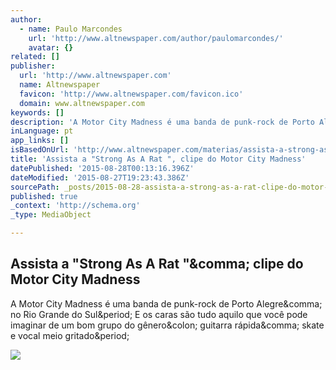 ```yaml
---
author:
  - name: Paulo Marcondes
    url: 'http://www.altnewspaper.com/author/paulomarcondes/'
    avatar: {}
related: []
publisher:
  url: 'http://www.altnewspaper.com'
  name: Altnewspaper
  favicon: 'http://www.altnewspaper.com/favicon.ico'
  domain: www.altnewspaper.com
keywords: []
description: 'A Motor City Madness é uma banda de punk-rock de Porto Alegre, no Rio Grande do Sul. E os caras são tudo aquilo que você pode imaginar de um bom grupo do gênero: guitarra rápida, skate e vocal meio gritado.'
inLanguage: pt
app_links: []
isBasedOnUrl: 'http://www.altnewspaper.com/materias/assista-a-strong-as-a-rat-clipe-do-motor-city-madness/'
title: 'Assista a "Strong As A Rat ", clipe do Motor City Madness'
datePublished: '2015-08-28T00:13:16.396Z'
dateModified: '2015-08-27T19:23:43.386Z'
sourcePath: _posts/2015-08-28-assista-a-strong-as-a-rat-clipe-do-motor-city-madness.md
published: true
_context: 'http://schema.org'
_type: MediaObject

---
```

<article style=""><h1>Assista a "Strong As A Rat "&amp;comma; clipe do Motor City Madness</h1><p>A Motor City Madness é uma banda de punk-rock de Porto Alegre&amp;comma; no Rio Grande do Sul&amp;period; E os caras são tudo aquilo que você pode imaginar de um bom grupo do gênero&amp;colon; guitarra rápida&amp;comma; skate e vocal meio gritado&amp;period;</p><img src="http://www.altnewspaper.com/wp-content/uploads/2015/08/11817129_852669508164210_6620084372916472419_n.jpg" /></article>
